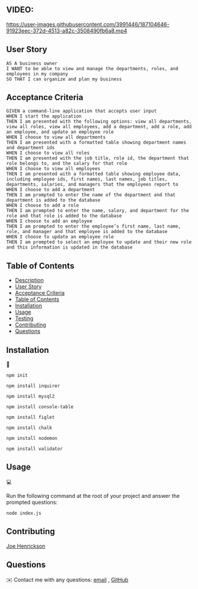 

## VIDEO: 
https://user-images.githubusercontent.com/3991446/187104646-91923eec-372d-4513-a82c-3508490fb6a8.mp4

## User Story

```
AS A business owner
I WANT to be able to view and manage the departments, roles, and employees in my company
SO THAT I can organize and plan my business
```

## Acceptance Criteria

```
GIVEN a command-line application that accepts user input
WHEN I start the application
THEN I am presented with the following options: view all departments, view all roles, view all employees, add a department, add a role, add an employee, and update an employee role
WHEN I choose to view all departments
THEN I am presented with a formatted table showing department names and department ids
WHEN I choose to view all roles
THEN I am presented with the job title, role id, the department that role belongs to, and the salary for that role
WHEN I choose to view all employees
THEN I am presented with a formatted table showing employee data, including employee ids, first names, last names, job titles, departments, salaries, and managers that the employees report to
WHEN I choose to add a department
THEN I am prompted to enter the name of the department and that department is added to the database
WHEN I choose to add a role
THEN I am prompted to enter the name, salary, and department for the role and that role is added to the database
WHEN I choose to add an employee
THEN I am prompted to enter the employee’s first name, last name, role, and manager and that employee is added to the database
WHEN I choose to update an employee role
THEN I am prompted to select an employee to update and their new role and this information is updated in the database
```

## Table of Contents

- [Description](#description)
- [User Story](#user-story)
- [Acceptance Criteria](#acceptance-criteria)
- [Table of Contents](#table-of-contents)
- [Installation](#installation)
- [Usage](#usage)
- [Testing](#testing)
- [Contributing](#contributing)
- [Questions](#questions)

## Installation

💾

`npm init`

`npm install inquirer`

`npm install mysql2`

`npm install console-table`

`npm install figlet`

`npm install chalk`

`npm install nodemon`

`npm install validator`

## Usage

💻

Run the following command at the root of your project and answer the prompted questions:

`node index.js`

## Contributing

 [Joe Henrickson](https://github.com/joehenrickson)

## Questions

✉️ Contact me with any questions: [email](mailto:joehenrickson@gmail.com) , [GitHub](https://github.com/joehenrickson)<br />

